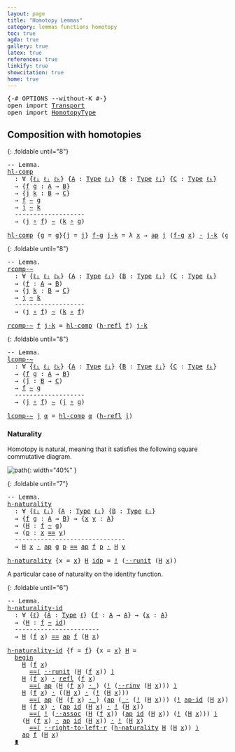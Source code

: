 ```yaml
---
layout: page
title: "Homotopy Lemmas"
category: lemmas functions homotopy
toc: true
agda: true
gallery: true
latex: true
references: true
linkify: true
showcitation: true
home: true
---
```


<div class="hide" >
<pre class="Agda">
<a id="225" class="Symbol">{-#</a> <a id="229" class="Keyword">OPTIONS</a> <a id="237" class="Pragma">--without-K</a> <a id="249" class="Symbol">#-}</a>
<a id="253" class="Keyword">open</a> <a id="258" class="Keyword">import</a> <a id="265" href="Transport.html" class="Module">Transport</a>
<a id="275" class="Keyword">open</a> <a id="280" class="Keyword">import</a> <a id="287" href="HomotopyType.html" class="Module">HomotopyType</a>
</pre>
</div>

## Composition with homotopies

{: .foldable until="8"}
<pre class="Agda">
<a id="388" class="Comment">-- Lemma.</a>
<a id="hl-comp"></a><a id="398" href="HomotopyLemmas.html#398" class="Function">hl-comp</a>
  <a id="408" class="Symbol">:</a> <a id="410" class="Symbol">∀</a> <a id="412" class="Symbol">{</a><a id="413" href="HomotopyLemmas.html#413" class="Bound">ℓᵢ</a> <a id="416" href="HomotopyLemmas.html#416" class="Bound">ℓⱼ</a> <a id="419" href="HomotopyLemmas.html#419" class="Bound">ℓₖ</a><a id="421" class="Symbol">}</a> <a id="423" class="Symbol">{</a><a id="424" href="HomotopyLemmas.html#424" class="Bound">A</a> <a id="426" class="Symbol">:</a> <a id="428" href="Intro.html#1442" class="Function">Type</a> <a id="433" href="HomotopyLemmas.html#413" class="Bound">ℓᵢ</a><a id="435" class="Symbol">}</a> <a id="437" class="Symbol">{</a><a id="438" href="HomotopyLemmas.html#438" class="Bound">B</a> <a id="440" class="Symbol">:</a> <a id="442" href="Intro.html#1442" class="Function">Type</a> <a id="447" href="HomotopyLemmas.html#416" class="Bound">ℓⱼ</a><a id="449" class="Symbol">}</a> <a id="451" class="Symbol">{</a><a id="452" href="HomotopyLemmas.html#452" class="Bound">C</a> <a id="454" class="Symbol">:</a> <a id="456" href="Intro.html#1442" class="Function">Type</a> <a id="461" href="HomotopyLemmas.html#419" class="Bound">ℓₖ</a><a id="463" class="Symbol">}</a>
  <a id="467" class="Symbol">→</a> <a id="469" class="Symbol">{</a><a id="470" href="HomotopyLemmas.html#470" class="Bound">f</a> <a id="472" href="HomotopyLemmas.html#472" class="Bound">g</a> <a id="474" class="Symbol">:</a> <a id="476" href="HomotopyLemmas.html#424" class="Bound">A</a> <a id="478" class="Symbol">→</a> <a id="480" href="HomotopyLemmas.html#438" class="Bound">B</a><a id="481" class="Symbol">}</a>
  <a id="485" class="Symbol">→</a> <a id="487" class="Symbol">{</a><a id="488" href="HomotopyLemmas.html#488" class="Bound">j</a> <a id="490" href="HomotopyLemmas.html#490" class="Bound">k</a> <a id="492" class="Symbol">:</a> <a id="494" href="HomotopyLemmas.html#438" class="Bound">B</a> <a id="496" class="Symbol">→</a> <a id="498" href="HomotopyLemmas.html#452" class="Bound">C</a><a id="499" class="Symbol">}</a>
  <a id="503" class="Symbol">→</a> <a id="505" href="HomotopyLemmas.html#470" class="Bound">f</a> <a id="507" href="HomotopyType.html#987" class="Function Operator">∼</a> <a id="509" href="HomotopyLemmas.html#472" class="Bound">g</a>
  <a id="513" class="Symbol">→</a> <a id="515" href="HomotopyLemmas.html#488" class="Bound">j</a> <a id="517" href="HomotopyType.html#987" class="Function Operator">∼</a> <a id="519" href="HomotopyLemmas.html#490" class="Bound">k</a>
  <a id="523" class="Comment">-------------------</a>
  <a id="545" class="Symbol">→</a> <a id="547" class="Symbol">(</a><a id="548" href="HomotopyLemmas.html#488" class="Bound">j</a> <a id="550" href="BasicFunctions.html#910" class="Function Operator">∘</a> <a id="552" href="HomotopyLemmas.html#470" class="Bound">f</a><a id="553" class="Symbol">)</a> <a id="555" href="HomotopyType.html#987" class="Function Operator">∼</a> <a id="557" class="Symbol">(</a><a id="558" href="HomotopyLemmas.html#490" class="Bound">k</a> <a id="560" href="BasicFunctions.html#910" class="Function Operator">∘</a> <a id="562" href="HomotopyLemmas.html#472" class="Bound">g</a><a id="563" class="Symbol">)</a>

<a id="566" href="HomotopyLemmas.html#398" class="Function">hl-comp</a> <a id="574" class="Symbol">{</a><a id="575" class="Argument">g</a> <a id="577" class="Symbol">=</a> <a id="579" href="HomotopyLemmas.html#579" class="Bound">g</a><a id="580" class="Symbol">}{</a><a id="582" class="Argument">j</a> <a id="584" class="Symbol">=</a> <a id="586" href="HomotopyLemmas.html#586" class="Bound">j</a><a id="587" class="Symbol">}</a> <a id="589" href="HomotopyLemmas.html#589" class="Bound">f-g</a> <a id="593" href="HomotopyLemmas.html#593" class="Bound">j-k</a> <a id="597" class="Symbol">=</a> <a id="599" class="Symbol">λ</a> <a id="601" href="HomotopyLemmas.html#601" class="Bound">x</a> <a id="603" class="Symbol">→</a> <a id="605" href="AlgebraOnPaths.html#442" class="Function">ap</a> <a id="608" href="HomotopyLemmas.html#586" class="Bound">j</a> <a id="610" class="Symbol">(</a><a id="611" href="HomotopyLemmas.html#589" class="Bound">f-g</a> <a id="615" href="HomotopyLemmas.html#601" class="Bound">x</a><a id="616" class="Symbol">)</a> <a id="618" href="EqualityType.html#2151" class="Function Operator">·</a> <a id="620" href="HomotopyLemmas.html#593" class="Bound">j-k</a> <a id="624" class="Symbol">(</a><a id="625" href="HomotopyLemmas.html#579" class="Bound">g</a> <a id="627" href="HomotopyLemmas.html#601" class="Bound">x</a><a id="628" class="Symbol">)</a>
</pre>


{: .foldable until="8"}
<pre class="Agda">
<a id="680" class="Comment">-- Lemma.</a>
<a id="rcomp-∼"></a><a id="690" href="HomotopyLemmas.html#690" class="Function">rcomp-∼</a>
  <a id="700" class="Symbol">:</a> <a id="702" class="Symbol">∀</a> <a id="704" class="Symbol">{</a><a id="705" href="HomotopyLemmas.html#705" class="Bound">ℓᵢ</a> <a id="708" href="HomotopyLemmas.html#708" class="Bound">ℓⱼ</a> <a id="711" href="HomotopyLemmas.html#711" class="Bound">ℓₖ</a><a id="713" class="Symbol">}</a> <a id="715" class="Symbol">{</a><a id="716" href="HomotopyLemmas.html#716" class="Bound">A</a> <a id="718" class="Symbol">:</a> <a id="720" href="Intro.html#1442" class="Function">Type</a> <a id="725" href="HomotopyLemmas.html#705" class="Bound">ℓᵢ</a><a id="727" class="Symbol">}</a> <a id="729" class="Symbol">{</a><a id="730" href="HomotopyLemmas.html#730" class="Bound">B</a> <a id="732" class="Symbol">:</a> <a id="734" href="Intro.html#1442" class="Function">Type</a> <a id="739" href="HomotopyLemmas.html#708" class="Bound">ℓⱼ</a><a id="741" class="Symbol">}</a> <a id="743" class="Symbol">{</a><a id="744" href="HomotopyLemmas.html#744" class="Bound">C</a> <a id="746" class="Symbol">:</a> <a id="748" href="Intro.html#1442" class="Function">Type</a> <a id="753" href="HomotopyLemmas.html#711" class="Bound">ℓₖ</a><a id="755" class="Symbol">}</a>
  <a id="759" class="Symbol">→</a> <a id="761" class="Symbol">(</a><a id="762" href="HomotopyLemmas.html#762" class="Bound">f</a> <a id="764" class="Symbol">:</a> <a id="766" href="HomotopyLemmas.html#716" class="Bound">A</a> <a id="768" class="Symbol">→</a> <a id="770" href="HomotopyLemmas.html#730" class="Bound">B</a><a id="771" class="Symbol">)</a>
  <a id="775" class="Symbol">→</a> <a id="777" class="Symbol">{</a><a id="778" href="HomotopyLemmas.html#778" class="Bound">j</a> <a id="780" href="HomotopyLemmas.html#780" class="Bound">k</a> <a id="782" class="Symbol">:</a> <a id="784" href="HomotopyLemmas.html#730" class="Bound">B</a> <a id="786" class="Symbol">→</a> <a id="788" href="HomotopyLemmas.html#744" class="Bound">C</a><a id="789" class="Symbol">}</a>
  <a id="793" class="Symbol">→</a> <a id="795" href="HomotopyLemmas.html#778" class="Bound">j</a> <a id="797" href="HomotopyType.html#987" class="Function Operator">∼</a> <a id="799" href="HomotopyLemmas.html#780" class="Bound">k</a>
  <a id="803" class="Comment">-------------------</a>
  <a id="825" class="Symbol">→</a> <a id="827" class="Symbol">(</a><a id="828" href="HomotopyLemmas.html#778" class="Bound">j</a> <a id="830" href="BasicFunctions.html#910" class="Function Operator">∘</a> <a id="832" href="HomotopyLemmas.html#762" class="Bound">f</a><a id="833" class="Symbol">)</a> <a id="835" href="HomotopyType.html#987" class="Function Operator">∼</a> <a id="837" class="Symbol">(</a><a id="838" href="HomotopyLemmas.html#780" class="Bound">k</a> <a id="840" href="BasicFunctions.html#910" class="Function Operator">∘</a> <a id="842" href="HomotopyLemmas.html#762" class="Bound">f</a><a id="843" class="Symbol">)</a>

<a id="846" href="HomotopyLemmas.html#690" class="Function">rcomp-∼</a> <a id="854" href="HomotopyLemmas.html#854" class="Bound">f</a> <a id="856" href="HomotopyLemmas.html#856" class="Bound">j-k</a> <a id="860" class="Symbol">=</a> <a id="862" href="HomotopyLemmas.html#398" class="Function">hl-comp</a> <a id="870" class="Symbol">(</a><a id="871" href="HomotopyType.html#1192" class="Function">h-refl</a> <a id="878" href="HomotopyLemmas.html#854" class="Bound">f</a><a id="879" class="Symbol">)</a> <a id="881" href="HomotopyLemmas.html#856" class="Bound">j-k</a>
</pre>

{: .foldable until="8"}
<pre class="Agda">
<a id="934" class="Comment">-- Lemma.</a>
<a id="lcomp-∼"></a><a id="944" href="HomotopyLemmas.html#944" class="Function">lcomp-∼</a>
  <a id="954" class="Symbol">:</a> <a id="956" class="Symbol">∀</a> <a id="958" class="Symbol">{</a><a id="959" href="HomotopyLemmas.html#959" class="Bound">ℓᵢ</a> <a id="962" href="HomotopyLemmas.html#962" class="Bound">ℓⱼ</a> <a id="965" href="HomotopyLemmas.html#965" class="Bound">ℓₖ</a><a id="967" class="Symbol">}</a> <a id="969" class="Symbol">{</a><a id="970" href="HomotopyLemmas.html#970" class="Bound">A</a> <a id="972" class="Symbol">:</a> <a id="974" href="Intro.html#1442" class="Function">Type</a> <a id="979" href="HomotopyLemmas.html#959" class="Bound">ℓᵢ</a><a id="981" class="Symbol">}</a> <a id="983" class="Symbol">{</a><a id="984" href="HomotopyLemmas.html#984" class="Bound">B</a> <a id="986" class="Symbol">:</a> <a id="988" href="Intro.html#1442" class="Function">Type</a> <a id="993" href="HomotopyLemmas.html#962" class="Bound">ℓⱼ</a><a id="995" class="Symbol">}</a> <a id="997" class="Symbol">{</a><a id="998" href="HomotopyLemmas.html#998" class="Bound">C</a> <a id="1000" class="Symbol">:</a> <a id="1002" href="Intro.html#1442" class="Function">Type</a> <a id="1007" href="HomotopyLemmas.html#965" class="Bound">ℓₖ</a><a id="1009" class="Symbol">}</a>
  <a id="1013" class="Symbol">→</a> <a id="1015" class="Symbol">{</a><a id="1016" href="HomotopyLemmas.html#1016" class="Bound">f</a> <a id="1018" href="HomotopyLemmas.html#1018" class="Bound">g</a> <a id="1020" class="Symbol">:</a> <a id="1022" href="HomotopyLemmas.html#970" class="Bound">A</a> <a id="1024" class="Symbol">→</a> <a id="1026" href="HomotopyLemmas.html#984" class="Bound">B</a><a id="1027" class="Symbol">}</a>
  <a id="1031" class="Symbol">→</a> <a id="1033" class="Symbol">(</a><a id="1034" href="HomotopyLemmas.html#1034" class="Bound">j</a> <a id="1036" class="Symbol">:</a> <a id="1038" href="HomotopyLemmas.html#984" class="Bound">B</a> <a id="1040" class="Symbol">→</a> <a id="1042" href="HomotopyLemmas.html#998" class="Bound">C</a><a id="1043" class="Symbol">)</a>
  <a id="1047" class="Symbol">→</a> <a id="1049" href="HomotopyLemmas.html#1016" class="Bound">f</a> <a id="1051" href="HomotopyType.html#987" class="Function Operator">∼</a> <a id="1053" href="HomotopyLemmas.html#1018" class="Bound">g</a>
  <a id="1057" class="Comment">-------------------</a>
  <a id="1079" class="Symbol">→</a> <a id="1081" class="Symbol">(</a><a id="1082" href="HomotopyLemmas.html#1034" class="Bound">j</a> <a id="1084" href="BasicFunctions.html#910" class="Function Operator">∘</a> <a id="1086" href="HomotopyLemmas.html#1016" class="Bound">f</a><a id="1087" class="Symbol">)</a> <a id="1089" href="HomotopyType.html#987" class="Function Operator">∼</a> <a id="1091" class="Symbol">(</a><a id="1092" href="HomotopyLemmas.html#1034" class="Bound">j</a> <a id="1094" href="BasicFunctions.html#910" class="Function Operator">∘</a> <a id="1096" href="HomotopyLemmas.html#1018" class="Bound">g</a><a id="1097" class="Symbol">)</a>

<a id="1100" href="HomotopyLemmas.html#944" class="Function">lcomp-∼</a> <a id="1108" href="HomotopyLemmas.html#1108" class="Bound">j</a> <a id="1110" href="HomotopyLemmas.html#1110" class="Bound">α</a> <a id="1112" class="Symbol">=</a> <a id="1114" href="HomotopyLemmas.html#398" class="Function">hl-comp</a> <a id="1122" href="HomotopyLemmas.html#1110" class="Bound">α</a> <a id="1124" class="Symbol">(</a><a id="1125" href="HomotopyType.html#1192" class="Function">h-refl</a> <a id="1132" href="HomotopyLemmas.html#1108" class="Bound">j</a><a id="1133" class="Symbol">)</a>
</pre>


### Naturality

Homotopy is natural, meaning that it satisfies the following
square commutative diagram.

![path](/assets/ipe-images/h-naturality.png){: width="40%" }

{: .foldable until="7"}
<pre class="Agda">
<a id="1353" class="Comment">-- Lemma.</a>
<a id="h-naturality"></a><a id="1363" href="HomotopyLemmas.html#1363" class="Function">h-naturality</a>
  <a id="1378" class="Symbol">:</a> <a id="1380" class="Symbol">∀</a> <a id="1382" class="Symbol">{</a><a id="1383" href="HomotopyLemmas.html#1383" class="Bound">ℓᵢ</a> <a id="1386" href="HomotopyLemmas.html#1386" class="Bound">ℓⱼ</a><a id="1388" class="Symbol">}</a> <a id="1390" class="Symbol">{</a><a id="1391" href="HomotopyLemmas.html#1391" class="Bound">A</a> <a id="1393" class="Symbol">:</a> <a id="1395" href="Intro.html#1442" class="Function">Type</a> <a id="1400" href="HomotopyLemmas.html#1383" class="Bound">ℓᵢ</a><a id="1402" class="Symbol">}</a> <a id="1404" class="Symbol">{</a><a id="1405" href="HomotopyLemmas.html#1405" class="Bound">B</a> <a id="1407" class="Symbol">:</a> <a id="1409" href="Intro.html#1442" class="Function">Type</a> <a id="1414" href="HomotopyLemmas.html#1386" class="Bound">ℓⱼ</a><a id="1416" class="Symbol">}</a>
  <a id="1420" class="Symbol">→</a> <a id="1422" class="Symbol">{</a><a id="1423" href="HomotopyLemmas.html#1423" class="Bound">f</a> <a id="1425" href="HomotopyLemmas.html#1425" class="Bound">g</a> <a id="1427" class="Symbol">:</a> <a id="1429" href="HomotopyLemmas.html#1391" class="Bound">A</a> <a id="1431" class="Symbol">→</a> <a id="1433" href="HomotopyLemmas.html#1405" class="Bound">B</a><a id="1434" class="Symbol">}</a> <a id="1436" class="Symbol">→</a> <a id="1438" class="Symbol">{</a><a id="1439" href="HomotopyLemmas.html#1439" class="Bound">x</a> <a id="1441" href="HomotopyLemmas.html#1441" class="Bound">y</a> <a id="1443" class="Symbol">:</a> <a id="1445" href="HomotopyLemmas.html#1391" class="Bound">A</a><a id="1446" class="Symbol">}</a>
  <a id="1450" class="Symbol">→</a> <a id="1452" class="Symbol">(</a><a id="1453" href="HomotopyLemmas.html#1453" class="Bound">H</a> <a id="1455" class="Symbol">:</a> <a id="1457" href="HomotopyLemmas.html#1423" class="Bound">f</a> <a id="1459" href="HomotopyType.html#987" class="Function Operator">∼</a> <a id="1461" href="HomotopyLemmas.html#1425" class="Bound">g</a><a id="1462" class="Symbol">)</a>
  <a id="1466" class="Symbol">→</a> <a id="1468" class="Symbol">(</a><a id="1469" href="HomotopyLemmas.html#1469" class="Bound">p</a> <a id="1471" class="Symbol">:</a> <a id="1473" href="HomotopyLemmas.html#1439" class="Bound">x</a> <a id="1475" href="EqualityType.html#931" class="Datatype Operator">==</a> <a id="1478" href="HomotopyLemmas.html#1441" class="Bound">y</a><a id="1479" class="Symbol">)</a>
  <a id="1483" class="Comment">------------------------------</a>
  <a id="1516" class="Symbol">→</a> <a id="1518" href="HomotopyLemmas.html#1453" class="Bound">H</a> <a id="1520" href="HomotopyLemmas.html#1439" class="Bound">x</a> <a id="1522" href="EqualityType.html#2151" class="Function Operator">·</a> <a id="1524" href="AlgebraOnPaths.html#442" class="Function">ap</a> <a id="1527" href="HomotopyLemmas.html#1425" class="Bound">g</a> <a id="1529" href="HomotopyLemmas.html#1469" class="Bound">p</a> <a id="1531" href="EqualityType.html#931" class="Datatype Operator">==</a> <a id="1534" href="AlgebraOnPaths.html#442" class="Function">ap</a> <a id="1537" href="HomotopyLemmas.html#1423" class="Bound">f</a> <a id="1539" href="HomotopyLemmas.html#1469" class="Bound">p</a> <a id="1541" href="EqualityType.html#2151" class="Function Operator">·</a> <a id="1543" href="HomotopyLemmas.html#1453" class="Bound">H</a> <a id="1545" href="HomotopyLemmas.html#1441" class="Bound">y</a>

<a id="1548" href="HomotopyLemmas.html#1363" class="Function">h-naturality</a> <a id="1561" class="Symbol">{</a><a id="1562" class="Argument">x</a> <a id="1564" class="Symbol">=</a> <a id="1566" href="HomotopyLemmas.html#1566" class="Bound">x</a><a id="1567" class="Symbol">}</a> <a id="1569" href="HomotopyLemmas.html#1569" class="Bound">H</a> <a id="1571" href="EqualityType.html#985" class="InductiveConstructor">idp</a> <a id="1575" class="Symbol">=</a> <a id="1577" href="EqualityType.html#2565" class="Function Operator">!</a> <a id="1579" class="Symbol">(</a><a id="1580" href="AlgebraOnPaths.html#2735" class="Function">·-runit</a> <a id="1588" class="Symbol">(</a><a id="1589" href="HomotopyLemmas.html#1569" class="Bound">H</a> <a id="1591" href="HomotopyLemmas.html#1566" class="Bound">x</a><a id="1592" class="Symbol">))</a>
</pre>


A particular case of naturality on the identity function.

{: .foldable until="6"}
<pre class="Agda">
<a id="1704" class="Comment">-- Lemma.</a>
<a id="h-naturality-id"></a><a id="1714" href="HomotopyLemmas.html#1714" class="Function">h-naturality-id</a>
  <a id="1732" class="Symbol">:</a> <a id="1734" class="Symbol">∀</a> <a id="1736" class="Symbol">{</a><a id="1737" href="HomotopyLemmas.html#1737" class="Bound">ℓ</a><a id="1738" class="Symbol">}</a> <a id="1740" class="Symbol">{</a><a id="1741" href="HomotopyLemmas.html#1741" class="Bound">A</a> <a id="1743" class="Symbol">:</a> <a id="1745" href="Intro.html#1442" class="Function">Type</a> <a id="1750" href="HomotopyLemmas.html#1737" class="Bound">ℓ</a><a id="1751" class="Symbol">}</a> <a id="1753" class="Symbol">{</a><a id="1754" href="HomotopyLemmas.html#1754" class="Bound">f</a> <a id="1756" class="Symbol">:</a> <a id="1758" href="HomotopyLemmas.html#1741" class="Bound">A</a> <a id="1760" class="Symbol">→</a> <a id="1762" href="HomotopyLemmas.html#1741" class="Bound">A</a><a id="1763" class="Symbol">}</a> <a id="1765" class="Symbol">→</a> <a id="1767" class="Symbol">{</a><a id="1768" href="HomotopyLemmas.html#1768" class="Bound">x</a> <a id="1770" class="Symbol">:</a> <a id="1772" href="HomotopyLemmas.html#1741" class="Bound">A</a><a id="1773" class="Symbol">}</a>
  <a id="1777" class="Symbol">→</a> <a id="1779" class="Symbol">(</a><a id="1780" href="HomotopyLemmas.html#1780" class="Bound">H</a> <a id="1782" class="Symbol">:</a> <a id="1784" href="HomotopyLemmas.html#1754" class="Bound">f</a> <a id="1786" href="HomotopyType.html#987" class="Function Operator">∼</a> <a id="1788" href="BasicFunctions.html#364" class="Function">id</a><a id="1790" class="Symbol">)</a>
  <a id="1794" class="Comment">-----------------------</a>
  <a id="1820" class="Symbol">→</a> <a id="1822" href="HomotopyLemmas.html#1780" class="Bound">H</a> <a id="1824" class="Symbol">(</a><a id="1825" href="HomotopyLemmas.html#1754" class="Bound">f</a> <a id="1827" href="HomotopyLemmas.html#1768" class="Bound">x</a><a id="1828" class="Symbol">)</a> <a id="1830" href="EqualityType.html#931" class="Datatype Operator">==</a> <a id="1833" href="AlgebraOnPaths.html#442" class="Function">ap</a> <a id="1836" href="HomotopyLemmas.html#1754" class="Bound">f</a> <a id="1838" class="Symbol">(</a><a id="1839" href="HomotopyLemmas.html#1780" class="Bound">H</a> <a id="1841" href="HomotopyLemmas.html#1768" class="Bound">x</a><a id="1842" class="Symbol">)</a>

<a id="1845" href="HomotopyLemmas.html#1714" class="Function">h-naturality-id</a> <a id="1861" class="Symbol">{</a><a id="1862" class="Argument">f</a> <a id="1864" class="Symbol">=</a> <a id="1866" href="HomotopyLemmas.html#1866" class="Bound">f</a><a id="1867" class="Symbol">}</a> <a id="1869" class="Symbol">{</a><a id="1870" class="Argument">x</a> <a id="1872" class="Symbol">=</a> <a id="1874" href="HomotopyLemmas.html#1874" class="Bound">x</a><a id="1875" class="Symbol">}</a> <a id="1877" href="HomotopyLemmas.html#1877" class="Bound">H</a> <a id="1879" class="Symbol">=</a>
  <a id="1883" href="EqualityType.html#4279" class="Function Operator">begin</a>
    <a id="1893" href="HomotopyLemmas.html#1877" class="Bound">H</a> <a id="1895" class="Symbol">(</a><a id="1896" href="HomotopyLemmas.html#1866" class="Bound">f</a> <a id="1898" href="HomotopyLemmas.html#1874" class="Bound">x</a><a id="1899" class="Symbol">)</a>
      <a id="1907" href="EqualityType.html#4007" class="Function Operator">==⟨</a> <a id="1911" href="AlgebraOnPaths.html#2735" class="Function">·-runit</a> <a id="1919" class="Symbol">(</a><a id="1920" href="HomotopyLemmas.html#1877" class="Bound">H</a> <a id="1922" class="Symbol">(</a><a id="1923" href="HomotopyLemmas.html#1866" class="Bound">f</a> <a id="1925" href="HomotopyLemmas.html#1874" class="Bound">x</a><a id="1926" class="Symbol">))</a> <a id="1929" href="EqualityType.html#4007" class="Function Operator">⟩</a>
    <a id="1935" href="HomotopyLemmas.html#1877" class="Bound">H</a> <a id="1937" class="Symbol">(</a><a id="1938" href="HomotopyLemmas.html#1866" class="Bound">f</a> <a id="1940" href="HomotopyLemmas.html#1874" class="Bound">x</a><a id="1941" class="Symbol">)</a> <a id="1943" href="EqualityType.html#2151" class="Function Operator">·</a> <a id="1945" href="EqualityType.html#1111" class="Function">refl</a> <a id="1950" class="Symbol">(</a><a id="1951" href="HomotopyLemmas.html#1866" class="Bound">f</a> <a id="1953" href="HomotopyLemmas.html#1874" class="Bound">x</a><a id="1954" class="Symbol">)</a>
      <a id="1962" href="EqualityType.html#4007" class="Function Operator">==⟨</a> <a id="1966" href="AlgebraOnPaths.html#442" class="Function">ap</a> <a id="1969" class="Symbol">(</a><a id="1970" href="HomotopyLemmas.html#1877" class="Bound">H</a> <a id="1972" class="Symbol">(</a><a id="1973" href="HomotopyLemmas.html#1866" class="Bound">f</a> <a id="1975" href="HomotopyLemmas.html#1874" class="Bound">x</a><a id="1976" class="Symbol">)</a> <a id="1978" href="EqualityType.html#2151" class="Function Operator">·_</a><a id="1980" class="Symbol">)</a> <a id="1982" class="Symbol">(</a><a id="1983" href="EqualityType.html#2565" class="Function Operator">!</a> <a id="1985" class="Symbol">(</a><a id="1986" href="AlgebraOnPaths.html#3220" class="Function">·-rinv</a> <a id="1993" class="Symbol">(</a><a id="1994" href="HomotopyLemmas.html#1877" class="Bound">H</a> <a id="1996" href="HomotopyLemmas.html#1874" class="Bound">x</a><a id="1997" class="Symbol">)))</a> <a id="2001" href="EqualityType.html#4007" class="Function Operator">⟩</a>
    <a id="2007" href="HomotopyLemmas.html#1877" class="Bound">H</a> <a id="2009" class="Symbol">(</a><a id="2010" href="HomotopyLemmas.html#1866" class="Bound">f</a> <a id="2012" href="HomotopyLemmas.html#1874" class="Bound">x</a><a id="2013" class="Symbol">)</a> <a id="2015" href="EqualityType.html#2151" class="Function Operator">·</a> <a id="2017" class="Symbol">((</a><a id="2019" href="HomotopyLemmas.html#1877" class="Bound">H</a> <a id="2021" href="HomotopyLemmas.html#1874" class="Bound">x</a><a id="2022" class="Symbol">)</a> <a id="2024" href="EqualityType.html#2151" class="Function Operator">·</a> <a id="2026" class="Symbol">(</a><a id="2027" href="EqualityType.html#2565" class="Function Operator">!</a> <a id="2029" class="Symbol">(</a><a id="2030" href="HomotopyLemmas.html#1877" class="Bound">H</a> <a id="2032" href="HomotopyLemmas.html#1874" class="Bound">x</a><a id="2033" class="Symbol">)))</a>
      <a id="2043" href="EqualityType.html#4007" class="Function Operator">==⟨</a> <a id="2047" href="AlgebraOnPaths.html#442" class="Function">ap</a> <a id="2050" class="Symbol">(</a><a id="2051" href="HomotopyLemmas.html#1877" class="Bound">H</a> <a id="2053" class="Symbol">(</a><a id="2054" href="HomotopyLemmas.html#1866" class="Bound">f</a> <a id="2056" href="HomotopyLemmas.html#1874" class="Bound">x</a><a id="2057" class="Symbol">)</a> <a id="2059" href="EqualityType.html#2151" class="Function Operator">·_</a><a id="2061" class="Symbol">)</a> <a id="2063" class="Symbol">(</a><a id="2064" href="AlgebraOnPaths.html#442" class="Function">ap</a> <a id="2067" class="Symbol">(</a><a id="2068" href="EqualityType.html#2151" class="Function Operator">_·</a> <a id="2071" class="Symbol">(</a><a id="2072" href="EqualityType.html#2565" class="Function Operator">!</a> <a id="2074" class="Symbol">(</a><a id="2075" href="HomotopyLemmas.html#1877" class="Bound">H</a> <a id="2077" href="HomotopyLemmas.html#1874" class="Bound">x</a><a id="2078" class="Symbol">)))</a> <a id="2082" class="Symbol">(</a><a id="2083" href="EqualityType.html#2565" class="Function Operator">!</a> <a id="2085" href="AlgebraOnPaths.html#2262" class="Function">ap-id</a> <a id="2091" class="Symbol">(</a><a id="2092" href="HomotopyLemmas.html#1877" class="Bound">H</a> <a id="2094" href="HomotopyLemmas.html#1874" class="Bound">x</a><a id="2095" class="Symbol">)))</a> <a id="2099" href="EqualityType.html#4007" class="Function Operator">⟩</a>
    <a id="2105" href="HomotopyLemmas.html#1877" class="Bound">H</a> <a id="2107" class="Symbol">(</a><a id="2108" href="HomotopyLemmas.html#1866" class="Bound">f</a> <a id="2110" href="HomotopyLemmas.html#1874" class="Bound">x</a><a id="2111" class="Symbol">)</a> <a id="2113" href="EqualityType.html#2151" class="Function Operator">·</a> <a id="2115" class="Symbol">(</a><a id="2116" href="AlgebraOnPaths.html#442" class="Function">ap</a> <a id="2119" href="BasicFunctions.html#364" class="Function">id</a> <a id="2122" class="Symbol">(</a><a id="2123" href="HomotopyLemmas.html#1877" class="Bound">H</a> <a id="2125" href="HomotopyLemmas.html#1874" class="Bound">x</a><a id="2126" class="Symbol">)</a> <a id="2128" href="EqualityType.html#2151" class="Function Operator">·</a> <a id="2130" href="EqualityType.html#2565" class="Function Operator">!</a> <a id="2132" class="Symbol">(</a><a id="2133" href="HomotopyLemmas.html#1877" class="Bound">H</a> <a id="2135" href="HomotopyLemmas.html#1874" class="Bound">x</a><a id="2136" class="Symbol">))</a>
      <a id="2145" href="EqualityType.html#4007" class="Function Operator">==⟨</a> <a id="2149" href="EqualityType.html#2565" class="Function Operator">!</a> <a id="2151" class="Symbol">(</a><a id="2152" href="AlgebraOnPaths.html#3557" class="Function">·-assoc</a> <a id="2160" class="Symbol">(</a><a id="2161" href="HomotopyLemmas.html#1877" class="Bound">H</a> <a id="2163" class="Symbol">(</a><a id="2164" href="HomotopyLemmas.html#1866" class="Bound">f</a> <a id="2166" href="HomotopyLemmas.html#1874" class="Bound">x</a><a id="2167" class="Symbol">))</a> <a id="2170" class="Symbol">(</a><a id="2171" href="AlgebraOnPaths.html#442" class="Function">ap</a> <a id="2174" href="BasicFunctions.html#364" class="Function">id</a> <a id="2177" class="Symbol">(</a><a id="2178" href="HomotopyLemmas.html#1877" class="Bound">H</a> <a id="2180" href="HomotopyLemmas.html#1874" class="Bound">x</a><a id="2181" class="Symbol">))</a> <a id="2184" class="Symbol">(</a><a id="2185" href="EqualityType.html#2565" class="Function Operator">!</a> <a id="2187" class="Symbol">(</a><a id="2188" href="HomotopyLemmas.html#1877" class="Bound">H</a> <a id="2190" href="HomotopyLemmas.html#1874" class="Bound">x</a><a id="2191" class="Symbol">)))</a> <a id="2195" href="EqualityType.html#4007" class="Function Operator">⟩</a>
    <a id="2201" class="Symbol">(</a><a id="2202" href="HomotopyLemmas.html#1877" class="Bound">H</a> <a id="2204" class="Symbol">(</a><a id="2205" href="HomotopyLemmas.html#1866" class="Bound">f</a> <a id="2207" href="HomotopyLemmas.html#1874" class="Bound">x</a><a id="2208" class="Symbol">)</a> <a id="2210" href="EqualityType.html#2151" class="Function Operator">·</a> <a id="2212" href="AlgebraOnPaths.html#442" class="Function">ap</a> <a id="2215" href="BasicFunctions.html#364" class="Function">id</a> <a id="2218" class="Symbol">(</a><a id="2219" href="HomotopyLemmas.html#1877" class="Bound">H</a> <a id="2221" href="HomotopyLemmas.html#1874" class="Bound">x</a><a id="2222" class="Symbol">))</a> <a id="2225" href="EqualityType.html#2151" class="Function Operator">·</a> <a id="2227" href="EqualityType.html#2565" class="Function Operator">!</a> <a id="2229" class="Symbol">(</a><a id="2230" href="HomotopyLemmas.html#1877" class="Bound">H</a> <a id="2232" href="HomotopyLemmas.html#1874" class="Bound">x</a><a id="2233" class="Symbol">)</a>
      <a id="2241" href="EqualityType.html#4007" class="Function Operator">==⟨</a> <a id="2245" href="AlgebraOnPaths.html#5251" class="Function">·-right-to-left-r</a> <a id="2263" class="Symbol">(</a><a id="2264" href="HomotopyLemmas.html#1363" class="Function">h-naturality</a> <a id="2277" href="HomotopyLemmas.html#1877" class="Bound">H</a> <a id="2279" class="Symbol">(</a><a id="2280" href="HomotopyLemmas.html#1877" class="Bound">H</a> <a id="2282" href="HomotopyLemmas.html#1874" class="Bound">x</a><a id="2283" class="Symbol">))</a> <a id="2286" href="EqualityType.html#4007" class="Function Operator">⟩</a>
    <a id="2292" href="AlgebraOnPaths.html#442" class="Function">ap</a> <a id="2295" href="HomotopyLemmas.html#1866" class="Bound">f</a> <a id="2297" class="Symbol">(</a><a id="2298" href="HomotopyLemmas.html#1877" class="Bound">H</a> <a id="2300" href="HomotopyLemmas.html#1874" class="Bound">x</a><a id="2301" class="Symbol">)</a>
  <a id="2305" href="EqualityType.html#4176" class="Function Operator">∎</a>
</pre>

